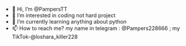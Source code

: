 - 👋 Hi, I’m @PampersTT
- 👀 I’m interested in coding not hard project
- 🌱 I’m currently learning anything about python
- 📫 How to reach me? my name in telegram : @Pampers228666 ; my TikTok-@loshara_killer228

<!---
PampersTT/PampersTT is a ✨ special ✨ repository because its `README.md` (this file) appears on your GitHub profile.
You can click the Preview link to take a look at your changes.
--->
